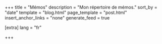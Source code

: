 +++
title = "Mémos"
description = "Mon répertoire de mémos."
sort_by = "date"
template = "blog.html"
page_template = "post.html"
insert_anchor_links = "none"
generate_feed = true

[extra]
lang = "fr"

+++